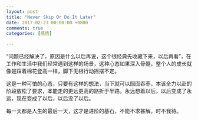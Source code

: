```yaml
---
layout: post  
title: "Never Skip Or Do It Later"  
date: 2017-02-23 00:00:00 +0800  
comments: true  
categories: [感悟]  

---
```


“问题已经解决了，原因是什么以后再说，这个很经典先收藏下来，以后再看”，在工作和生活中我们经常遇到这样的场景，这种心态如果深入骨髓，整个人的成长就像是踩着棉花登高一样，脚下无根行动摇摆不定。

这是一种可怕的心态，只要有这样的想法，当下就可以囫囵吞枣，本该全力以赴的阶段放松了要求，本能走的更远更高的路折于半路。永远想着以后，以后变成了永远，现在变成了以后，以后没了以后。

每一天都是人生的最后一天，这才是进阶的基石，不能不求甚解，时不我待。